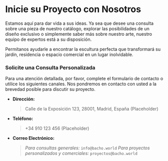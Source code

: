 # Inicie su Proyecto con Nosotros

Estamos aquí para dar vida a sus ideas. Ya sea que desee una consulta sobre una pieza de nuestro catálogo, explorar las posibilidades de un diseño exclusivo o simplemente saber más sobre nuestro arte, nuestro equipo de expertos está a su disposición.

Permítanos ayudarle a encontrar la escultura perfecta que transformará su jardín, residencia o espacio comercial en un lugar inolvidable.

### **Solicite una Consulta Personalizada**

Para una atención detallada, por favor, complete el formulario de contacto o utilice los siguientes canales. Nos pondremos en contacto con usted a la brevedad posible para discutir su proyecto.

*   **Dirección:**
    > Calle de la Exposición 123, 28001, Madrid, España (Placeholder)

*   **Teléfono:**
    > +34 910 123 456 (Placeholder)

*   **Correo Electrónico:**
    > *Para consultas generales:* `info@bacho.world`
    > *Para proyectos personalizados y comerciales:* `proyectos@bacho.world`
